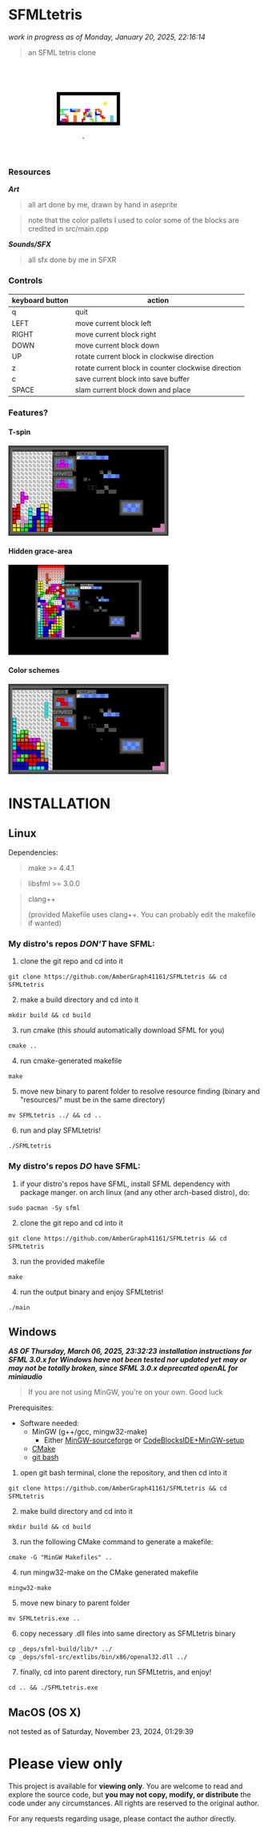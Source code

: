 # SFMLtetris

*work in progress as of Monday, January 20, 2025, 22:16:14*

> an SFML tetris clone

![gameplay](md/gameplay.gif)

### Resources

***Art***

> all art done by me, drawn by hand in aseprite

> note that the color pallets I used to color some of the blocks are credited in src/main.cpp

***Sounds/SFX***

> all sfx done by me in SFXR

### Controls
| keyboard button | action |
| --- | --- |
| q | quit |
| LEFT | move current block left |
| RIGHT | move current block right |
| DOWN | move current block down |
| UP | rotate current block in clockwise direction |
| z | rotate current block in counter clockwise direction |
| c | save current block into save buffer |
| SPACE | slam current block down and place |

### Features?
#### T-spin
![tspin](md/tspin.gif)

#### Hidden grace-area
![hidengracearea](md/hiddengracearea.gif)

#### Color schemes
![colorschemes](md/colorschemes.gif)

# INSTALLATION

## Linux

Dependencies:

> make >= 4.4.1

> libsfml >= 3.0.0

> clang++
>  
> (provided Makefile uses clang++. You can probably edit the makefile if wanted)

### My distro's repos *DON'T* have SFML:

1. clone the git repo and cd into it
```shell
git clone https://github.com/AmberGraph41161/SFMLtetris && cd SFMLtetris
```

2. make a build directory and cd into it
```shell
mkdir build && cd build
```

3. run cmake (this *should* automatically download SFML for you)
```shell
cmake ..
```

4. run cmake-generated makefile
```shell
make
```

5. move new binary to parent folder to resolve resource finding (binary and "resources/" must be in the same directory)
```shell
mv SFMLtetris ../ && cd ..
```

6. run and play SFMLtetris!
```shell
./SFMLtetris
```

### My distro's repos *DO* have SFML:

1. if your distro's repos have SFML, install SFML dependency with package manger.
on arch linux (and any other arch-based distro), do:
```shell
sudo pacman -Sy sfml
```

2. clone the git repo and cd into it
```shell
git clone https://github.com/AmberGraph41161/SFMLtetris && cd SFMLtetris
```

3. run the provided makefile
```shell
make
```

4. run the output binary and enjoy SFMLtetris!
```shell
./main
```

## Windows

***AS OF Thursday, March 06, 2025, 23:32:23***
***installation instructions for SFML 3.0.x for Windows have not been tested nor updated yet***
***may or may not be totally broken, since SFML 3.0.x deprecated openAL for miniaudio***

> If you are not using MinGW, you're on your own. Good luck

Prerequisites:

- Software needed:
    - MinGW (g++/gcc, mingw32-make)
        - Either [MinGW-sourceforge](https://sourceforge.net/projects/mingw/) or [CodeBlocksIDE+MinGW-setup](https://www.codeblocks.org/downloads/binaries/)
    - [CMake](https://cmake.org/download/)
    - [git bash](https://git-scm.com/downloads)

1. open git bash terminal, clone the repository, and then cd into it
```shell
git clone https://github.com/AmberGraph41161/SFMLtetris && cd SFMLtetris
```

2. make build directory and cd into it
```shell
mkdir build && cd build
```

3. run the following CMake command to generate a makefile:
```shell
cmake -G "MinGW Makefiles" ..
```

4. run mingw32-make on the CMake generated makefile
```shell
mingw32-make
```

5. move new binary to parent folder
```shell
mv SFMLtetris.exe ..
```

6. copy necessary .dll files into same directory as SFMLtetris binary
```shell
cp _deps/sfml-build/lib/* ../
cp _deps/sfml-src/extlibs/bin/x86/openal32.dll ../
```

7. finally, cd into parent directory, run SFMLtetris, and enjoy!
```shell
cd .. && ./SFMLtetris.exe
```

## MacOS (OS X)
not tested as of Saturday, November 23, 2024, 01:29:39

# Please view only

This project is available for **viewing only**.
You are welcome to read and explore the source code, but **you may not copy, modify, or distribute** the code under any circumstances.
All rights are reserved to the original author.

For any requests regarding usage, please contact the author directly.
